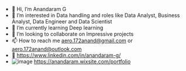 - 👋 Hi, I’m Anandaram G
- 👀 I’m interested in Data handling and roles like Data Analyst, Business Analyst, Data Engineer and Data Scientist 
- 🌱 I’m currently learning Deep learning 
- 💞️ I’m looking to collaborate on Impressive projects 
- 📫 How to reach me aero.172anand@gmail.com or aero.172anand@outlook.com
- 🔗 https://www.linkedin.com/in/anandaram-g/
-  ![image](https://user-images.githubusercontent.com/74824247/116870735-add8b400-ac30-11eb-9408-621790194260.png)
   https://anandaram.wixsite.com/portfolio
